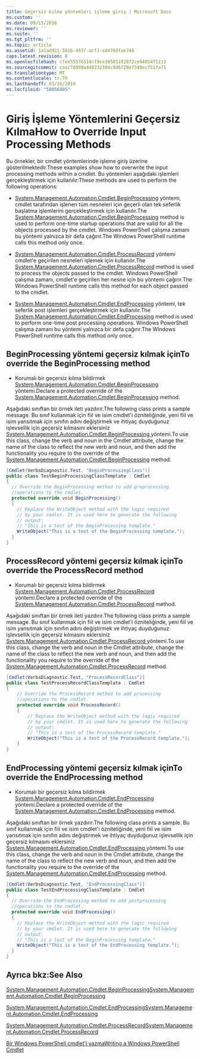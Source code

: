 ```yaml
---
title: Geçersiz kılma yöntemleri işleme giriş | Microsoft Docs
ms.custom: ''
ms.date: 09/13/2016
ms.reviewer: ''
ms.suite: ''
ms.tgt_pltfrm: ''
ms.topic: article
ms.assetid: 1a1ad921-5816-4937-acf1-ed4760fae740
caps.latest.revision: 8
ms.openlocfilehash: cfee55576518cf9ce38501192872ce94054f5213
ms.sourcegitcommit: caac7d098a448232304c9d6728e7340ec7517a71
ms.translationtype: MT
ms.contentlocale: tr-TR
ms.lasthandoff: 03/16/2019
ms.locfileid: "58056405"
---
```

# <a name="how-to-override-input-processing-methods"></a><span data-ttu-id="fe115-102">Giriş İşleme Yöntemlerini Geçersiz Kılma</span><span class="sxs-lookup"><span data-stu-id="fe115-102">How to Override Input Processing Methods</span></span>

<span data-ttu-id="fe115-103">Bu örnekler, bir cmdlet yöntemlerinde işleme giriş üzerine gösterilmektedir.</span><span class="sxs-lookup"><span data-stu-id="fe115-103">These examples show how to overwrite the input processing methods within a cmdlet.</span></span> <span data-ttu-id="fe115-104">Bu yöntemleri aşağıdaki işlemleri gerçekleştirmek için kullanılır:</span><span class="sxs-lookup"><span data-stu-id="fe115-104">These methods are used to perform the following operations:</span></span>

- <span data-ttu-id="fe115-105">[System.Management.Automation.Cmdlet.BeginProcessing](/dotnet/api/System.Management.Automation.Cmdlet.BeginProcessing) yöntemi, cmdlet tarafından işlenen tüm nesneleri için geçerli olan tek seferlik başlatma işlemlerini gerçekleştirmek için kullanılır.</span><span class="sxs-lookup"><span data-stu-id="fe115-105">The [System.Management.Automation.Cmdlet.BeginProcessing](/dotnet/api/System.Management.Automation.Cmdlet.BeginProcessing) method is used to perform one-time startup operations that are valid for all the objects processed by the cmdlet.</span></span> <span data-ttu-id="fe115-106">Windows PowerShell çalışma zamanı bu yöntemi yalnızca bir defa çağırır.</span><span class="sxs-lookup"><span data-stu-id="fe115-106">The Windows PowerShell runtime calls this method only once.</span></span>

- <span data-ttu-id="fe115-107">[System.Management.Automation.Cmdlet.ProcessRecord](/dotnet/api/System.Management.Automation.Cmdlet.ProcessRecord) yöntemi cmdlet'e geçirilen nesneleri işlemek için kullanılır.</span><span class="sxs-lookup"><span data-stu-id="fe115-107">The [System.Management.Automation.Cmdlet.ProcessRecord](/dotnet/api/System.Management.Automation.Cmdlet.ProcessRecord) method is used to process the objects passed to the cmdlet.</span></span> <span data-ttu-id="fe115-108">Windows PowerShell çalışma zamanı, cmdlet'e geçirilen her nesne için bu yöntemi çağırır.</span><span class="sxs-lookup"><span data-stu-id="fe115-108">The Windows PowerShell runtime calls this method for each object passed to the cmdlet.</span></span>

- <span data-ttu-id="fe115-109">[System.Management.Automation.Cmdlet.EndProcessing](/dotnet/api/System.Management.Automation.Cmdlet.EndProcessing) yöntemi, tek seferlik post işlemleri gerçekleştirmek için kullanılır.</span><span class="sxs-lookup"><span data-stu-id="fe115-109">The [System.Management.Automation.Cmdlet.EndProcessing](/dotnet/api/System.Management.Automation.Cmdlet.EndProcessing) method is used to perform one-time post processing operations.</span></span> <span data-ttu-id="fe115-110">Windows PowerShell çalışma zamanı bu yöntemi yalnızca bir defa çağırır.</span><span class="sxs-lookup"><span data-stu-id="fe115-110">The Windows PowerShell runtime calls this method only once.</span></span>

## <a name="to-override-the-beginprocessing-method"></a><span data-ttu-id="fe115-111">BeginProcessing yöntemi geçersiz kılmak için</span><span class="sxs-lookup"><span data-stu-id="fe115-111">To override the BeginProcessing method</span></span>

- <span data-ttu-id="fe115-112">Korumalı bir geçersiz kılma bildirmek [System.Management.Automation.Cmdlet.BeginProcessing](/dotnet/api/System.Management.Automation.Cmdlet.BeginProcessing) yöntemi.</span><span class="sxs-lookup"><span data-stu-id="fe115-112">Declare a protected override of the [System.Management.Automation.Cmdlet.BeginProcessing](/dotnet/api/System.Management.Automation.Cmdlet.BeginProcessing) method.</span></span>

<span data-ttu-id="fe115-113">Aşağıdaki sınıftan bir örnek ileti yazdırır.</span><span class="sxs-lookup"><span data-stu-id="fe115-113">The following class prints a sample message.</span></span> <span data-ttu-id="fe115-114">Bu sınıf kullanmak için fiil ve isim cmdlet'i özniteliğinde, yeni fiil ve isim yansıtmak için sınıfın adını değiştirmek ve ihtiyaç duyduğunuz işlevsellik için geçersiz kılmasını eklersiniz [System.Management.Automation.Cmdlet.BeginProcessing ](/dotnet/api/System.Management.Automation.Cmdlet.BeginProcessing) yöntemi.</span><span class="sxs-lookup"><span data-stu-id="fe115-114">To use this class, change the verb and noun in the Cmdlet attribute, change the name of the class to reflect the new verb and noun, and then add the functionality you require to the override of the [System.Management.Automation.Cmdlet.BeginProcessing](/dotnet/api/System.Management.Automation.Cmdlet.BeginProcessing) method.</span></span>

```csharp
[Cmdlet(VerbsDiagnostic.Test, "BeginProcessingClass")]
public class TestBeginProcessingClassTemplate : Cmdlet
{
  // Override the BeginProcessing method to add preprocessing
  //operations to the cmdlet.
  protected override void BeginProcessing()
  {
    // Replace the WriteObject method with the logic required
    // by your cmdlet. It is used here to generate the following
    // output:
    // "This is a test of the BeginProcessing template."
    WriteObject("This is a test of the BeginProcessing template.");
  }
}
```

## <a name="to-override-the-processrecord-method"></a><span data-ttu-id="fe115-115">ProcessRecord yöntemi geçersiz kılmak için</span><span class="sxs-lookup"><span data-stu-id="fe115-115">To override the ProcessRecord method</span></span>

- <span data-ttu-id="fe115-116">Korumalı bir geçersiz kılma bildirmek [System.Management.Automation.Cmdlet.ProcessRecord](/dotnet/api/System.Management.Automation.Cmdlet.ProcessRecord) yöntemi.</span><span class="sxs-lookup"><span data-stu-id="fe115-116">Declare a protected override of the [System.Management.Automation.Cmdlet.ProcessRecord](/dotnet/api/System.Management.Automation.Cmdlet.ProcessRecord) method.</span></span>

<span data-ttu-id="fe115-117">Aşağıdaki sınıftan bir örnek ileti yazdırır.</span><span class="sxs-lookup"><span data-stu-id="fe115-117">The following class prints a sample message.</span></span> <span data-ttu-id="fe115-118">Bu sınıf kullanmak için fiil ve isim cmdlet'i özniteliğinde, yeni fiil ve isim yansıtmak için sınıfın adını değiştirmek ve ihtiyaç duyduğunuz işlevsellik için geçersiz kılmasını eklersiniz [System.Management.Automation.Cmdlet.ProcessRecord ](/dotnet/api/System.Management.Automation.Cmdlet.ProcessRecord) yöntemi.</span><span class="sxs-lookup"><span data-stu-id="fe115-118">To use this class, change the verb and noun in the Cmdlet attribute, change the name of the class to reflect the new verb and noun, and then add the functionality you require to the override of the [System.Management.Automation.Cmdlet.ProcessRecord](/dotnet/api/System.Management.Automation.Cmdlet.ProcessRecord) method.</span></span>

```csharp
[Cmdlet(VerbsDiagnostic.Test, "ProcessRecordClass")]
public class TestProcessRecordClassTemplate : Cmdlet
{
    // Override the ProcessRecord method to add processing
    //operations to the cmdlet.
    protected override void ProcessRecord()
    {
        // Replace the WriteObject method with the logic required
        // by your cmdlet. It is used here to generate the following
        // output:
        // "This is a test of the ProcessRecord template."
        WriteObject("This is a test of the ProcessRecord template.");
    }
}

```

## <a name="to-override-the-endprocessing-method"></a><span data-ttu-id="fe115-119">EndProcessing yöntemi geçersiz kılmak için</span><span class="sxs-lookup"><span data-stu-id="fe115-119">To override the EndProcessing method</span></span>

- <span data-ttu-id="fe115-120">Korumalı bir geçersiz kılma bildirmek [System.Management.Automation.Cmdlet.EndProcessing](/dotnet/api/System.Management.Automation.Cmdlet.EndProcessing) yöntemi.</span><span class="sxs-lookup"><span data-stu-id="fe115-120">Declare a protected override of the [System.Management.Automation.Cmdlet.EndProcessing](/dotnet/api/System.Management.Automation.Cmdlet.EndProcessing) method.</span></span>

<span data-ttu-id="fe115-121">Aşağıdaki sınıftan bir örnek yazdırır.</span><span class="sxs-lookup"><span data-stu-id="fe115-121">The following class prints a sample.</span></span> <span data-ttu-id="fe115-122">Bu sınıf kullanmak için fiil ve isim cmdlet'i özniteliğinde, yeni fiil ve isim yansıtmak için sınıfın adını değiştirmek ve ihtiyaç duyduğunuz işlevsellik için geçersiz kılmasını eklersiniz [System.Management.Automation.Cmdlet.EndProcessing ](/dotnet/api/System.Management.Automation.Cmdlet.EndProcessing) yöntemi.</span><span class="sxs-lookup"><span data-stu-id="fe115-122">To use this class, change the verb and noun in the Cmdlet attribute, change the name of the class to reflect the new verb and noun, and then add the functionality you require to the override of the [System.Management.Automation.Cmdlet.EndProcessing](/dotnet/api/System.Management.Automation.Cmdlet.EndProcessing) method.</span></span>

```csharp
[Cmdlet(VerbsDiagnostic.Test, "EndProcessingClass")]
public class TestEndProcessingClassTemplate : Cmdlet
{
  // Override the EndProcessing method to add postprocessing
  //operations to the cmdlet.
  protected override void EndProcessing()
  {
    // Replace the WriteObject method with the logic required
    // by your cmdlet. It is used here to generate the following
    // output:
    // "This is a test of the BeginProcessing template."
    WriteObject("This is a test of the EndProcessing template.");
  }
}
```

## <a name="see-also"></a><span data-ttu-id="fe115-123">Ayrıca bkz:</span><span class="sxs-lookup"><span data-stu-id="fe115-123">See Also</span></span>

[<span data-ttu-id="fe115-124">System.Management.Automation.Cmdlet.BeginProcessing</span><span class="sxs-lookup"><span data-stu-id="fe115-124">System.Management.Automation.Cmdlet.BeginProcessing</span></span>](/dotnet/api/System.Management.Automation.Cmdlet.BeginProcessing)

[<span data-ttu-id="fe115-125">System.Management.Automation.Cmdlet.EndProcessing</span><span class="sxs-lookup"><span data-stu-id="fe115-125">System.Management.Automation.Cmdlet.EndProcessing</span></span>](/dotnet/api/System.Management.Automation.Cmdlet.EndProcessing)

[<span data-ttu-id="fe115-126">System.Management.Automation.Cmdlet.ProcessRecord</span><span class="sxs-lookup"><span data-stu-id="fe115-126">System.Management.Automation.Cmdlet.ProcessRecord</span></span>](/dotnet/api/System.Management.Automation.Cmdlet.ProcessRecord)

[<span data-ttu-id="fe115-127">Bir Windows PowerShell cmdlet'i yazma</span><span class="sxs-lookup"><span data-stu-id="fe115-127">Writing a Windows PowerShell Cmdlet</span></span>](./writing-a-windows-powershell-cmdlet.md)
